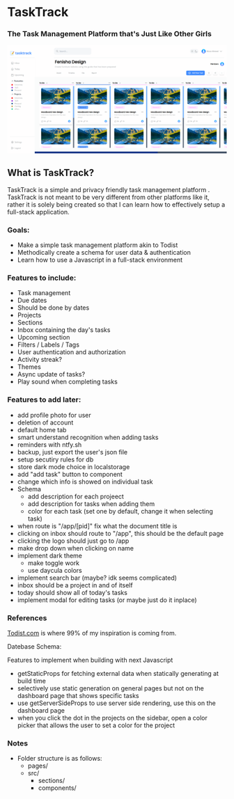 # TaskTrack

### The Task Management Platform that's Just Like Other Girls

![Demo Image](/demo_image.png)

## What is TaskTrack?

TaskTrack is a simple and privacy friendly task management platform
. TaskTrack is not meant to be very different from other platforms
like it, rather it is solely being created so that I can learn how to effectively setup a full-stack application.

### Goals:

-   Make a simple task management platform akin to Todist
-   Methodically create a schema for user data & authentication
-   Learn how to use a Javascript in a full-stack environment

### Features to include:

-   Task management
-   Due dates
-   Should be done by dates
-   Projects
-   Sections
-   Inbox containing the day's tasks
-   Upcoming section
-   Filters / Labels / Tags
-   User authentication and authorization
-   Activity streak?
-   Themes
-   Async update of tasks?
-   Play sound when completing tasks

### Features to add later:

-   add profile photo for user
-   deletion of account
-   default home tab
-   smart understand recognition when adding tasks
-   reminders with ntfy.sh
-   backup, just export the user's json file
-   setup secutiry rules for db
-   store dark mode choice in localstorage
-   add "add task" button to <TaskBoard /> component
-   change which info is showed on individual task
-   Schema
    -   add description for each projeect
    -   add description for tasks when adding them
    -   color for each task (set one by default, change it when selecting task)
-   when route is "/app/[pid]" fix what the document title is
-   clicking on inbox should route to "/app", this should be the default page
-   clicking the logo should just go to /app
-   make drop down when clicking on name
-   implement dark theme
    -   make toggle work
    -   use daycula colors
-   implement search bar (maybe? idk seems complicated)
-   inbox should be a project in and of itself
-   today should show all of today's tasks
-   implement modal for editing tasks (or maybe just do it inplace)

### References

[Todist.com](https://todoist.com) is where 99% of my inspiration is coming from.

Datebase Schema:

Features to implement when building with next Javascript

-   getStaticProps for fetching external data when statically generating at build time
-   selectively use static generation on general pages but not on the dashboard page that shows specific tasks
-   use getServerSideProps to use server side rendering, use this on the dashboard page
-   when you click the dot in the projects on the sidebar, open a color picker that allows the user to set a color for the project

### Notes

-   Folder structure is as follows:
    -   pages/
    -   src/
        -   sections/
        -   components/
